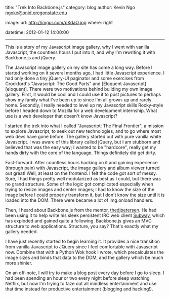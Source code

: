 title: "Trek Into Backbone.js"
category: blog
author: Kevin Ngo <ngoke@onid.oregonstate.edu>

image:
    url: http://imgur.com/pKdaO.jpg
    where: right

datetime: 2012-01-12 14:00:00

---

This is a story of my Javascript image gallery, why I went with vanilla
Javascript, the countless hours I put into it, and why I'm rewriting it with
Backbone.js and jQuery.

The Javascript image gallery on my site has come a long way. Before I started
working on it several months ago, I had little Javascript experience. I had
only done a tiny jQuery-UI paginator and some exercises from Crockford's
"Javascript: The Good Parts" and [Eloquent Javascript][eloquent]. There were
two motivations behind building my own image gallery. First, it would be cool
and I could use it to post pictures to perhaps show my family what I've been up
to since I'm all grown-up and rarely home. Secondly, I really needed to level
up my Javascript skills Rocky-style before I headed down to Mozilla for a web
development internship.  What use is a web developer that doesn't know
Javascript?

I started the trek into what I called "Javascript: The Final Frontier", a
mission to explore Javascript, to seek out new technologies, and to go where
most web devs have gone before. The gallery started out with pure vanilla white
Javascript. I was aware of this library called jQuery, but I am stubborn and
believed that was the easy way; I wanted to be "hardcore", really get my hands
dirty with the core of the language. Things definitely did get dirty.

Fast-forward. After countless hours hacking on it and gaining experience
(through pain) with Javascript, the image gallery and album viewer turned out
great! Well, at least on the frontend. I felt the code got sort of messy. Sure,
I had things pretty well modularized as best as I could, but there was no grand
structure. Some of the logic got complicated especially when trying to resize
images and center images; I had to know the size of the image before I could
properly transform it, but I don't know the size until it is loaded into the
DOM. There were became a lot of img.onload handlers.

Then, I heard about Backbone.js from the mentor,
[thedjpetersen](thedjpetersen.github.com). He had been using it to help write
his sleek persistent IRC web client
[Subway](http://lug.oregonstate.edu/blog/subway), which has exploded and gained
quite a following. Backbone.js gives an MVC structure to web applications.
Structure, you say? That's exactly what my gallery needed.

I have just recently started to begin learning it. It provides a nice
transition from vanilla Javascript to JQuery since I feel comfortable with
Javascript now. Combine that with a Python Wok hook I wrote, which
precalculates the image sizes and binds that data to the DOM, and the gallery
which be much more shinier.

On an off-note, I will try to make a blog post every day before I go to sleep.
I had been spending an hour or two every night before sleep watching Netflix, but
now I'm trying to faze out all mindless entertainment and use that time instead
for productive entertainment (blogging and hacking!).


